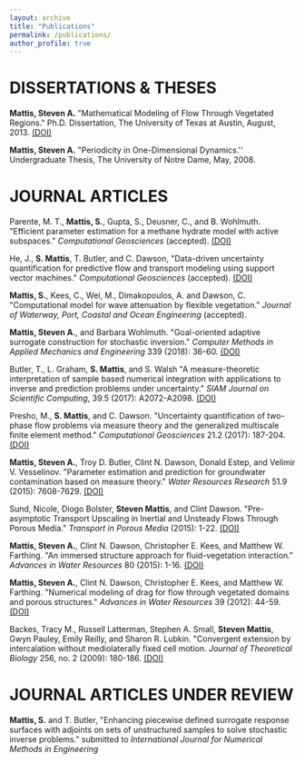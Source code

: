 ```yaml
---
layout: archive
title: "Publications"
permalink: /publications/
author_profile: true
---
```



DISSERTATIONS & THESES
======
**Mattis, Steven A.** "Mathematical Modeling of Flow Through Vegetated Regions." Ph.D. Dissertation, The University of Texas at Austin, August, 2013. [(DOI)](http://hdl.handle.net/2152/21165)

**Mattis, Steven A.** "Periodicity in One-Dimensional Dynamics.'' Undergraduate Thesis, The University of Notre Dame, May, 2008.

JOURNAL ARTICLES
======
Parente, M. T., **Mattis, S.**, Gupta, S., Deusner, C., and B. Wohlmuth. "Efficient parameter estimation for a methane hydrate model with active subspaces." *Computational Geosciences* (accepted). [(DOI)](https://doi.org/10.1007/s10596-018-9769-x)

He, J., **S. Mattis**, T. Butler, and C. Dawson, "Data-driven uncertainty quantification for predictive flow and transport modeling using support vector machines." *Computational Geosciences* (accepted). [(DOI)](https://doi.org/10.1007/s10596-018-9762-4)

**Mattis, S.**, Kees, C., Wei, M., Dimakopoulos, A. and Dawson, C. "Computational model for wave attenuation by flexible vegetation." *Journal of Waterway, Port, Coastal and Ocean Engineering* (accepted).

**Mattis, Steven A.**, and Barbara Wohlmuth. "Goal-oriented adaptive surrogate construction for stochastic inversion." *Computer Methods in Applied Mechanics and Engineering* 339 (2018): 36-60. [(DOI)](https://doi.org/10.1016/j.cma.2018.04.045)

Butler, T., L. Graham, **S. Mattis**, and S. Walsh "A measure-theoretic interpretation of sample based numerical integration with applications to inverse and prediction problems under uncertainty." *SIAM Journal on Scientific Computing*, 39.5 (2017): A2072-A2098. [(DOI)](https://doi.org/10.1137/16M1063289)

Presho, M., **S. Mattis**, and C. Dawson. "Uncertainty quantification of two-phase flow problems via measure theory and the generalized multiscale finite element method." *Computational Geosciences* 21.2 (2017): 187-204. [(DOI)](https://doi.org/10.1007/s10596-016-9603-2)

**Mattis, Steven A.**, Troy D. Butler, Clint N. Dawson, Donald Estep, and Velimir V. Vesselinov.  "Parameter estimation and prediction for groundwater contamination based on measure theory." *Water Resources Research* 51.9 (2015): 7608-7629. [(DOI)](https://doi.org/10.1002/2015WR017295)

Sund, Nicole, Diogo Bolster, **Steven Mattis**, and Clint Dawson. "Pre-asymptotic Transport Upscaling in Inertial and Unsteady Flows Through Porous Media." *Transport in Porous Media* (2015): 1-22. [(DOI)](https://doi.org/10.1007/s11242-015-0526-5)

**Mattis, Steven A.**, Clint N. Dawson, Christopher E. Kees, and Matthew W. Farthing. "An immersed structure approach for fluid-vegetation interaction." *Advances in Water Resources* 80 (2015): 1-16. [(DOI)](https://doi.org/10.1016/j.advwatres.2015.02.014)

**Mattis, Steven A.**, Clint N. Dawson, Christopher E. Kees, and Matthew W. Farthing. "Numerical modeling of drag for flow through vegetated domains and porous structures." *Advances in Water Resources* 39 (2012): 44-59. [(DOI)](https://doi.org/10.1016/j.advwatres.2012.01.002)

Backes, Tracy M., Russell Latterman, Stephen A. Small, **Steven Mattis**, Gwyn Pauley, Emily Reilly, and Sharon R. Lubkin. "Convergent extension by intercalation without mediolaterally fixed cell motion. *Journal of Theoretical Biology* 256, no. 2 (2009): 180-186. [(DOI)](https://doi.org/10.1016/j.jtbi.2008.08.031)

JOURNAL ARTICLES UNDER REVIEW
======
**Mattis, S.** and T. Butler, "Enhancing piecewise defined surrogate response surfaces with adjoints on sets of unstructured samples to solve stochastic inverse problems." submitted to *International Journal for Numerical Methods in Engineering*